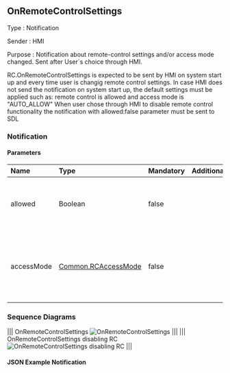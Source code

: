## OnRemoteControlSettings

Type
: Notification

Sender
: HMI

Purpose
: Notification about remote-control settings and/or access mode changed. Sent after User`s choice through HMI.

RC.OnRemoteControlSettings is expected to be sent by HMI on system start up and every time user is changig remote control settings.
In case HMI does not send the notification on system start up, the default settings must be applied such as: remote control is allowed and access mode is "AUTO_ALLOW"
When user chose through HMI to disable remote control functionality the notification with allowed:false parameter must be sent to SDL

### Notification

#### Parameters

|Name|Type|Mandatory|Additional|Description|
|:---|:---|:--------|:---------|:---------|
|allowed|Boolean|false||If "true" - RC is allowed; if "false" - RC is disallowed|
|accessMode|[Common.RCAccessMode](https://github.com/OlesiaV/sdl_hmi_integration_guidelines/blob/2fecda9e5f0f4344a000092043c0530556a6bb8d/docs/Common/Enums/index.md)|false||The remote control access mode specified by the driver via HMI|

### Sequence Diagrams

|||
OnRemoteControlSettings
![OnRemoteControlSettings](https://github.com/OlesiaV/sdl_hmi_integration_guidelines/blob/sdl_rc_part3/docs/RC/OnRemoteControlSettings/accessories/OnRemoteControlSettings.png)
|||
|||
OnRemoteControlSettings disabling RC
![OnRemoteControlSettings disabling RC](https://github.com/OlesiaV/sdl_hmi_integration_guidelines/blob/sdl_rc_part3/docs/RC/OnRemoteControlSettings/accessories/OnRemoteControlSettings_disablingRC.png)
|||

#### JSON Example Notification
